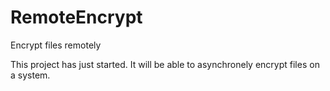 # RemoteEncrypt
Encrypt files remotely

This project has just started. It will be able to asynchronely encrypt files on a system.

